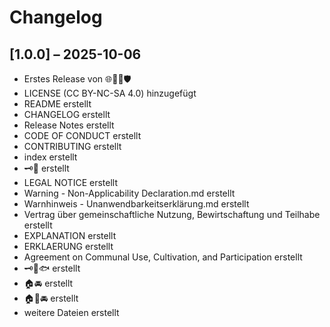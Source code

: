 # Changelog

## [1.0.0] – 2025-10-06
- Erstes Release von 🌐🐾🌱🛡️
- LICENSE (CC BY-NC-SA 4.0) hinzugefügt
- README erstellt
- CHANGELOG erstellt
- Release Notes erstellt
- CODE OF CONDUCT erstellt
- CONTRIBUTING erstellt
- index erstellt
- 🗝️👘 erstellt
- LEGAL NOTICE erstellt
- Warning - Non-Applicability Declaration.md erstellt
- Warnhinweis - Unanwendbarkeitserklärung.md erstellt
- Vertrag über gemeinschaftliche Nutzung, Bewirtschaftung und Teilhabe erstellt
- EXPLANATION erstellt
- ERKLAERUNG erstellt
- Agreement on Communal Use, Cultivation, and Participation erstellt
- 🗝️👘🐟 erstellt
- 🏠🚘 erstellt 
- 🏠🚤🚘 erstellt
- weitere Dateien erstellt
